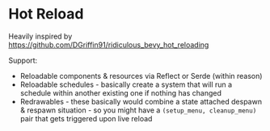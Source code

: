 # Hot Reload

Heavily inspired by <https://github.com/DGriffin91/ridiculous_bevy_hot_reloading>

Support:

- Reloadable components & resources via Reflect or Serde (within reason)
- Reloadable schedules - basically create a system that will run a schedule within another existing one if nothing has changed
- Redrawables - these basically would combine a state attached despawn & respawn situation - so you might have a `(setup_menu, cleanup_menu)` pair that gets triggered upon live reload
